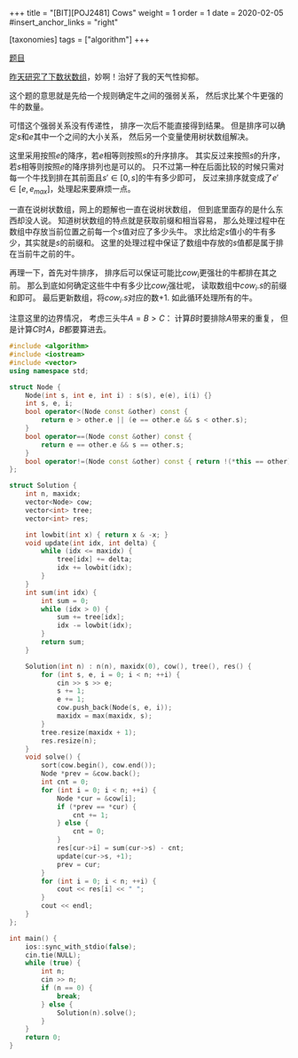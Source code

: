+++
title = "[BIT][POJ2481] Cows"
weight = 1
order = 1
date = 2020-02-05
#insert_anchor_links = "right"

[taxonomies]
tags = ["algorithm"]
+++

[题目](https://vjudge.net/problem/POJ-2481)

[昨天研究了下数状数组](@/posts/fenwick-tree.md)，妙啊！治好了我的天气性抑郁。

这个题的意思就是先给一个规则确定牛之间的强弱关系，
然后求比某个牛更强的牛的数量。

可惜这个强弱关系没有传递性，
排序一次后不能直接得到结果。
但是排序可以确定$s$和$e$其中一个之间的大小关系，
然后另一个变量使用树状数组解决。

这里采用按照$e$的降序，若$e$相等则按照$s$的升序排序。
其实反过来按照$s$的升序，若$s$相等则按照$e$的降序排列也是可以的。
只不过第一种在后面比较的时候只需对每一个牛找到排在其前面且$s' \in [0, s]$的牛有多少即可，
反过来排序就变成了$e' \in [e, e_{max}]$，处理起来要麻烦一点。

一直在说树状数组，网上的题解也一直在说树状数组，
但到底里面存的是什么东西却没人说。
知道树状数组的特点就是获取前缀和相当容易，
那么处理过程中在数组中存放当前位置之前每一个$s$值对应了多少头牛。
求比给定$s$值小的牛有多少，其实就是$s$的前缀和。
这里的处理过程中保证了数组中存放的$s$值都是属于排在当前牛之前的牛。

再理一下，首先对牛排序，
排序后可以保证可能比$cow_i$更强壮的牛都排在其之前。
那么到底如何确定这些牛中有多少比$cow_i$强壮呢，
读取数组中$cow_i.s$的前缀和即可。
最后更新数组，将$cow_i.s$对应的数+1.
如此循环处理所有的牛。

注意这里的边界情况，
考虑三头牛$A=B>C$：
计算$B$时要排除$A$带来的重复，
但是计算$C$时$A，B$都要算进去。


```c++
#include <algorithm>
#include <iostream>
#include <vector>
using namespace std;

struct Node {
    Node(int s, int e, int i) : s(s), e(e), i(i) {}
    int s, e, i;
    bool operator<(Node const &other) const {
        return e > other.e || (e == other.e && s < other.s);
    }
    bool operator==(Node const &other) const {
        return e == other.e && s == other.s;
    }
    bool operator!=(Node const &other) const { return !(*this == other); }
};

struct Solution {
    int n, maxidx;
    vector<Node> cow;
    vector<int> tree;
    vector<int> res;

    int lowbit(int x) { return x & -x; }
    void update(int idx, int delta) {
        while (idx <= maxidx) {
            tree[idx] += delta;
            idx += lowbit(idx);
        }
    }
    int sum(int idx) {
        int sum = 0;
        while (idx > 0) {
            sum += tree[idx];
            idx -= lowbit(idx);
        }
        return sum;
    }

    Solution(int n) : n(n), maxidx(0), cow(), tree(), res() {
        for (int s, e, i = 0; i < n; ++i) {
            cin >> s >> e;
            s += 1;
            e += 1;
            cow.push_back(Node(s, e, i));
            maxidx = max(maxidx, s);
        }
        tree.resize(maxidx + 1);
        res.resize(n);
    }
    void solve() {
        sort(cow.begin(), cow.end());
        Node *prev = &cow.back();
        int cnt = 0;
        for (int i = 0; i < n; ++i) {
            Node *cur = &cow[i];
            if (*prev == *cur) {
                cnt += 1;
            } else {
                cnt = 0;
            }
            res[cur->i] = sum(cur->s) - cnt;
            update(cur->s, +1);
            prev = cur;
        }
        for (int i = 0; i < n; ++i) {
            cout << res[i] << " ";
        }
        cout << endl;
    }
};

int main() {
    ios::sync_with_stdio(false);
    cin.tie(NULL);
    while (true) {
        int n;
        cin >> n;
        if (n == 0) {
            break;
        } else {
            Solution(n).solve();
        }
    }
    return 0;
}
```